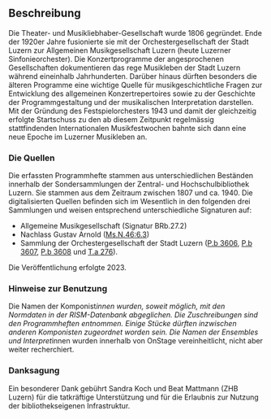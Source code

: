 ## Beschreibung

Die Theater- und Musikliebhaber-Gesellschaft wurde 1806 gegründet. Ende der 1920er Jahre fusionierte sie mit der Orchestergesellschaft der Stadt Luzern zur Allgemeinen Musikgesellschaft Luzern (heute Luzerner Sinfonieorchester). Die Konzertprogramme der angesprochenen Gesellschaften dokumentieren das rege Musikleben der Stadt Luzern während eineinhalb Jahrhunderten. Darüber hinaus dürften besonders die älteren Programme eine wichtige Quelle für musikgeschichtliche Fragen zur Entwicklung des allgemeinen Konzertrepertoires sowie zu der Geschichte der Programmgestaltung und der musikalischen Interpretation darstellen. Mit der Gründung des Festspielorchesters 1943 und damit der gleichzeitig erfolgte Startschuss zu den ab diesem Zeitpunkt regelmässig stattfindenden Internationalen Musikfestwochen bahnte sich dann eine neue Epoche im Luzerner Musikleben an.

### Die Quellen

Die erfassten Programmhefte stammen aus unterschiedlichen Beständen innerhalb der Sondersammlungen der Zentral- und Hochschulbibliothek Luzern. Sie stammen aus dem Zeitraum zwischen 1807 und ca. 1940. Die digitalisierten Quellen befinden sich im Wesentlich in den folgenden drei Sammlungen und weisen entsprechend unterschiedliche Signaturen auf: 
- Allgemeine Musikgesellschaft (Signatur BRb.27.2)
- Nachlass Gustav Arnold ([Ms.N.46:6.3](https://slsp-rzs.primo.exlibrisgroup.com/permalink/41SLSP_RZS/lim8q1/alma9914249263605505))
- Sammlung der Orchestergesellschaft der Stadt Luzern ([P.b 3606](https://slsp-rzs.primo.exlibrisgroup.com/permalink/41SLSP_RZS/lim8q1/alma9914390695705505), [P.b 3607](https://slsp-rzs.primo.exlibrisgroup.com/permalink/41SLSP_RZS/lim8q1/alma9914390695605505), [P.b 3608](https://slsp-rzs.primo.exlibrisgroup.com/permalink/41SLSP_RZS/lim8q1/alma9914390695505505) und [T.a 276](https://slsp-rzs.primo.exlibrisgroup.com/permalink/41SLSP_RZS/lim8q1/alma9914390695905505)). 

Die Veröffentlichung erfolgte 2023.

### Hinweise zur Benutzung

Die Namen der Komponist*innen wurden, soweit möglich, mit den Normdaten in der RISM-Datenbank abgeglichen. Die Zuschreibungen sind den Programmheften entnommen. Einige Stücke dürften inzwischen anderen Komponisten zugeordnet worden sein. Die Namen der Ensembles und Interpret*innen wurden innerhalb von OnStage vereinheitlicht, nicht aber weiter recherchiert. 

### Danksagung

Ein besonderer Dank gebührt Sandra Koch und Beat Mattmann (ZHB Luzern) für die tatkräftige Unterstützung und für die Erlaubnis zur Nutzung der bibliothekseigenen Infrastruktur.

